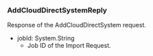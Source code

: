 ### AddCloudDirectSystemReply
Response of the AddCloudDirectSystem request.

- jobId: System.String
  - Job ID of the Import Request.

